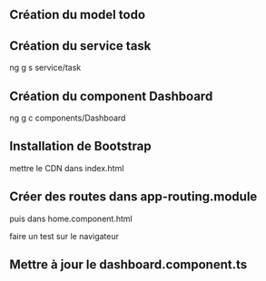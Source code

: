 ## Création du model todo

## Création du service task

ng g s service/task

## Création du component Dashboard

ng g c components/Dashboard

## Installation de Bootstrap

mettre le CDN dans index.html

## Créer des routes dans app-routing.module

puis dans home.component.html

faire un test sur le navigateur

## Mettre à jour le dashboard.component.ts
